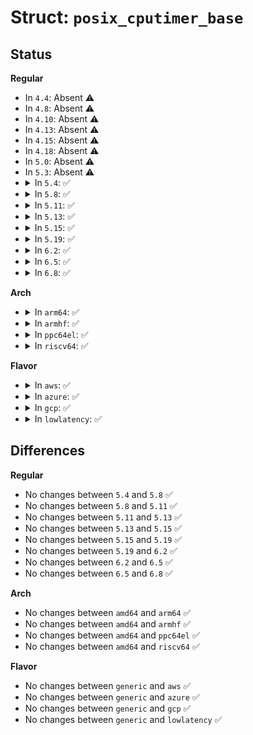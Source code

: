 # Struct: <code>posix_cputimer_base</code>

## Status
<b>Regular</b>
<ul>
<li>
In <code>4.4</code>: Absent ⚠️
</li>
<li>
In <code>4.8</code>: Absent ⚠️
</li>
<li>
In <code>4.10</code>: Absent ⚠️
</li>
<li>
In <code>4.13</code>: Absent ⚠️
</li>
<li>
In <code>4.15</code>: Absent ⚠️
</li>
<li>
In <code>4.18</code>: Absent ⚠️
</li>
<li>
In <code>5.0</code>: Absent ⚠️
</li>
<li>
In <code>5.3</code>: Absent ⚠️
</li>
<li>
<details>
<summary>In <code>5.4</code>: ✅</summary>

```c
struct posix_cputimer_base {
    u64 nextevt;
    struct timerqueue_head tqhead;
};
```
</details>
</li>
<li>
<details>
<summary>In <code>5.8</code>: ✅</summary>

```c
struct posix_cputimer_base {
    u64 nextevt;
    struct timerqueue_head tqhead;
};
```
</details>
</li>
<li>
<details>
<summary>In <code>5.11</code>: ✅</summary>

```c
struct posix_cputimer_base {
    u64 nextevt;
    struct timerqueue_head tqhead;
};
```
</details>
</li>
<li>
<details>
<summary>In <code>5.13</code>: ✅</summary>

```c
struct posix_cputimer_base {
    u64 nextevt;
    struct timerqueue_head tqhead;
};
```
</details>
</li>
<li>
<details>
<summary>In <code>5.15</code>: ✅</summary>

```c
struct posix_cputimer_base {
    u64 nextevt;
    struct timerqueue_head tqhead;
};
```
</details>
</li>
<li>
<details>
<summary>In <code>5.19</code>: ✅</summary>

```c
struct posix_cputimer_base {
    u64 nextevt;
    struct timerqueue_head tqhead;
};
```
</details>
</li>
<li>
<details>
<summary>In <code>6.2</code>: ✅</summary>

```c
struct posix_cputimer_base {
    u64 nextevt;
    struct timerqueue_head tqhead;
};
```
</details>
</li>
<li>
<details>
<summary>In <code>6.5</code>: ✅</summary>

```c
struct posix_cputimer_base {
    u64 nextevt;
    struct timerqueue_head tqhead;
};
```
</details>
</li>
<li>
<details>
<summary>In <code>6.8</code>: ✅</summary>

```c
struct posix_cputimer_base {
    u64 nextevt;
    struct timerqueue_head tqhead;
};
```
</details>
</li>
</ul>
<b>Arch</b>
<ul>
<li>
<details>
<summary>In <code>arm64</code>: ✅</summary>

```c
struct posix_cputimer_base {
    u64 nextevt;
    struct timerqueue_head tqhead;
};
```
</details>
</li>
<li>
<details>
<summary>In <code>armhf</code>: ✅</summary>

```c
struct posix_cputimer_base {
    u64 nextevt;
    struct timerqueue_head tqhead;
};
```
</details>
</li>
<li>
<details>
<summary>In <code>ppc64el</code>: ✅</summary>

```c
struct posix_cputimer_base {
    u64 nextevt;
    struct timerqueue_head tqhead;
};
```
</details>
</li>
<li>
<details>
<summary>In <code>riscv64</code>: ✅</summary>

```c
struct posix_cputimer_base {
    u64 nextevt;
    struct timerqueue_head tqhead;
};
```
</details>
</li>
</ul>
<b>Flavor</b>
<ul>
<li>
<details>
<summary>In <code>aws</code>: ✅</summary>

```c
struct posix_cputimer_base {
    u64 nextevt;
    struct timerqueue_head tqhead;
};
```
</details>
</li>
<li>
<details>
<summary>In <code>azure</code>: ✅</summary>

```c
struct posix_cputimer_base {
    u64 nextevt;
    struct timerqueue_head tqhead;
};
```
</details>
</li>
<li>
<details>
<summary>In <code>gcp</code>: ✅</summary>

```c
struct posix_cputimer_base {
    u64 nextevt;
    struct timerqueue_head tqhead;
};
```
</details>
</li>
<li>
<details>
<summary>In <code>lowlatency</code>: ✅</summary>

```c
struct posix_cputimer_base {
    u64 nextevt;
    struct timerqueue_head tqhead;
};
```
</details>
</li>
</ul>

## Differences
<b>Regular</b>
<ul>
<li>
No changes between <code>5.4</code> and <code>5.8</code> ✅
</li>
<li>
No changes between <code>5.8</code> and <code>5.11</code> ✅
</li>
<li>
No changes between <code>5.11</code> and <code>5.13</code> ✅
</li>
<li>
No changes between <code>5.13</code> and <code>5.15</code> ✅
</li>
<li>
No changes between <code>5.15</code> and <code>5.19</code> ✅
</li>
<li>
No changes between <code>5.19</code> and <code>6.2</code> ✅
</li>
<li>
No changes between <code>6.2</code> and <code>6.5</code> ✅
</li>
<li>
No changes between <code>6.5</code> and <code>6.8</code> ✅
</li>
</ul>
<b>Arch</b>
<ul>
<li>
No changes between <code>amd64</code> and <code>arm64</code> ✅
</li>
<li>
No changes between <code>amd64</code> and <code>armhf</code> ✅
</li>
<li>
No changes between <code>amd64</code> and <code>ppc64el</code> ✅
</li>
<li>
No changes between <code>amd64</code> and <code>riscv64</code> ✅
</li>
</ul>
<b>Flavor</b>
<ul>
<li>
No changes between <code>generic</code> and <code>aws</code> ✅
</li>
<li>
No changes between <code>generic</code> and <code>azure</code> ✅
</li>
<li>
No changes between <code>generic</code> and <code>gcp</code> ✅
</li>
<li>
No changes between <code>generic</code> and <code>lowlatency</code> ✅
</li>
</ul>
